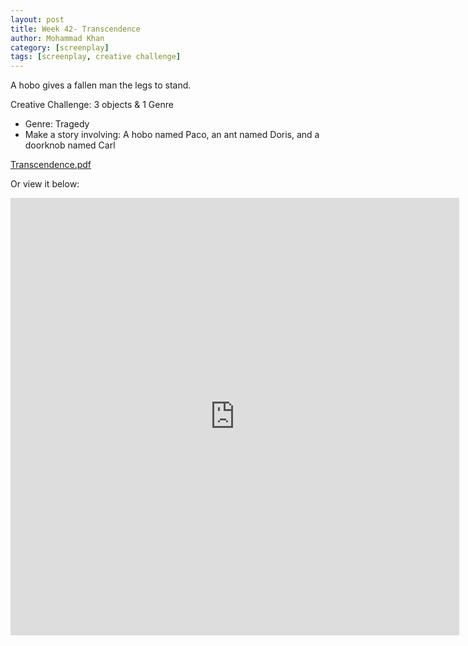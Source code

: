 ```yaml
---
layout: post
title: Week 42- Transcendence
author: Mohammad Khan
category: [screenplay]
tags: [screenplay, creative challenge]
---
```

A hobo gives a fallen man the legs to stand. 

Creative Challenge: 3 objects & 1 Genre
- Genre: Tragedy
- Make a story involving: A hobo named Paco, an ant named Doris, and a doorknob named Carl



<p><a href="https://drive.google.com/file/d/1E6gwVTCcD13UyedxD3t-4xMu5B_-U9oe/view?usp=sharing">
Transcendence.pdf</a></p>


Or view it below: 
<!-- <embed src="https://drive.google.com/file/d/1mrL8nISYXGzBGAjVw-4hgwagVCEkNMaT/view?usp=sharing#toolbar=0" width="800px" height="2100px" /> -->
<iframe
src="https://drive.google.com/file/d/1E6gwVTCcD13UyedxD3t-4xMu5B_-U9oe/view?usp=sharing&embedded=true"
style="width:718px; height:700px;" frameborder="0"></iframe>

